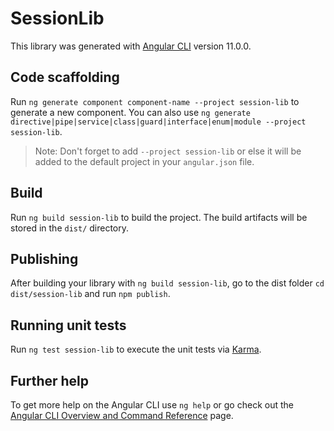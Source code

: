 # SessionLib

This library was generated with [Angular CLI](https://github.com/angular/angular-cli) version 11.0.0.

## Code scaffolding

Run `ng generate component component-name --project session-lib` to generate a new component. You can also use `ng generate directive|pipe|service|class|guard|interface|enum|module --project session-lib`.
> Note: Don't forget to add `--project session-lib` or else it will be added to the default project in your `angular.json` file. 

## Build

Run `ng build session-lib` to build the project. The build artifacts will be stored in the `dist/` directory.

## Publishing

After building your library with `ng build session-lib`, go to the dist folder `cd dist/session-lib` and run `npm publish`.

## Running unit tests

Run `ng test session-lib` to execute the unit tests via [Karma](https://karma-runner.github.io).

## Further help

To get more help on the Angular CLI use `ng help` or go check out the [Angular CLI Overview and Command Reference](https://angular.io/cli) page.
